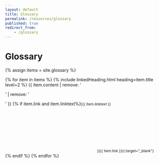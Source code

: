 ```yaml
---
layout: default
title: Glossary
permalink: /resources/glossary
published: true
redirect_from:
    - /glossary
---
```


# Glossary

{% assign items = site.glossary %}

{% for item in items %}
  {% include linkedHeading.html heading=item.title level=2 %}
  {{ item.content | remove: '<p>' | remove: '</p>' }}
  {% if item.link and item.linktext%}<small>[{{ item.linktext }}<svg aria-hidden="true" class="inline size-4 fill-black ml-1"><use href="../../assets/images/icons.svg#open-in-new"></use></svg>]({{ item.link }}){:target="_blank"}</small>{% endif %}
{% endfor %}